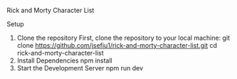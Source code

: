 Rick and Morty Character List

Setup

1. Clone the repository
   First, clone the repository to your local machine:
   git clone https://github.com/jsefiu1/rick-and-morty-character-list.git
   cd rick-and-morty-character-list
2. Install Dependencies
   npm install
3. Start the Development Server
   npm run dev
